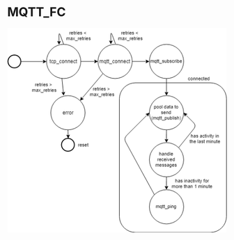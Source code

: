# MQTT_FC

![State Machine Diagram](https://github.com/fabiocrestani/mqtt_fc/blob/master/docs/mqtt_fsm.png)

